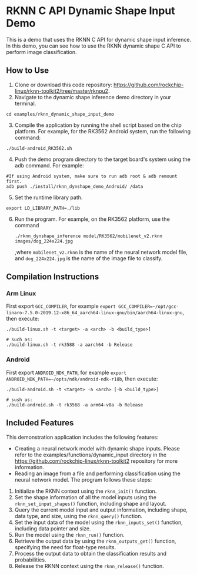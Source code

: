 # RKNN C API Dynamic Shape Input Demo

This is a demo that uses the RKNN C API for dynamic shape input inference. In this demo, you can see how to use the RKNN dynamic shape C API to perform image classification.

## How to Use

1. Clone or download this code repository: https://github.com/rockchip-linux/rknn-toolkit2/tree/master/rknpu2.
2. Navigate to the dynamic shape inference demo directory in your terminal.

```shell
cd examples/rknn_dynamic_shape_input_demo
```

3. Compile the application by running the shell script based on the chip platform. For example, for the RK3562 Android system, run the following command:

```shell
./build-android_RK3562.sh
```

4. Push the demo program directory to the target board's system using the adb command. For example:

```shell
#If using Android system, make sure to run adb root & adb remount first.
adb push ./install/rknn_dynshape_demo_Android/ /data
```

5. Set the runtime library path.

```
export LD_LIBRARY_PATH=./lib
```

6. Run the program. For example, on the RK3562 platform, use the command

   ```shell
   ./rknn_dynshape_inference model/RK3562/mobilenet_v2.rknn images/dog_224x224.jpg
   ```

   ,where `mobilenet_v2.rknn` is the name of the neural network model file, and `dog_224x224.jpg` is the name of the image file to classify.

## Compilation Instructions

### Arm Linux

First export `GCC_COMPILER`, for example `export GCC_COMPILER=~/opt/gcc-linaro-7.5.0-2019.12-x86_64_aarch64-linux-gnu/bin/aarch64-linux-gnu`, then execute:

```
./build-linux.sh -t <target> -a <arch> -b <build_type>]

# such as: 
./build-linux.sh -t rk3588 -a aarch64 -b Release
```

### Android

First export `ANDROID_NDK_PATH`, for example `export ANDROID_NDK_PATH=~/opts/ndk/android-ndk-r18b`, then execute:

```
./build-android.sh -t <target> -a <arch> [-b <build_type>]

# sush as: 
./build-android.sh -t rk3568 -a arm64-v8a -b Release
```

## Included Features

This demonstration application includes the following features:

- Creating a neural network model with dynamic shape inputs. Please refer to the examples/functions/dynamic_input directory in the https://github.com/rockchip-linux/rknn-toolkit2 repository for more information.
- Reading an image from a file and performing classification using the neural network model. The program follows these steps:

1. Initialize the RKNN context using the `rknn_init()` function.
2. Set the shape information of all the model inputs using the `rknn_set_input_shapes()` function, including shape and layout.
3. Query the current model input and output information, including shape, data type, and size, using the `rknn_query()` function.
4. Set the input data of the model using the `rknn_inputs_set()` function, including data pointer and size.
5. Run the model using the `rknn_run()` function.
6. Retrieve the output data by using the `rknn_outputs_get()` function, specifying the need for float-type results.
7. Process the output data to obtain the classification results and probabilities.
8. Release the RKNN context using the `rknn_release()` function.